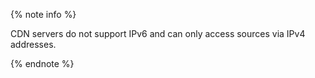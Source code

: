 {% note info %}

CDN servers do not support IPv6 and can only access sources via IPv4 addresses.

{% endnote %}